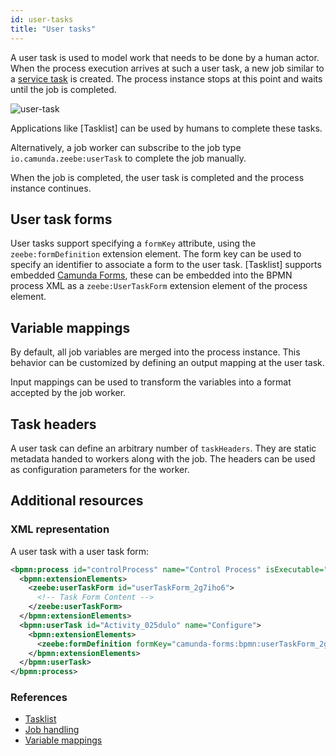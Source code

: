 ```yaml
---
id: user-tasks
title: "User tasks"
---
```


A user task is used to model work that needs to be done by a human actor. When
the process execution arrives at such a user task, a new job similar to a
[service task](../../service-tasks/service-tasks) is created. The process instance
stops at this point and waits until the job is completed.

![user-task](assets/user-task.png)

Applications like [Tasklist] can be used by humans to complete these tasks.

Alternatively, a job worker can subscribe to the job type
`io.camunda.zeebe:userTask` to complete the job manually.

When the job is completed, the user task is completed and the process
instance continues.

## User task forms

User tasks support specifying a `formKey` attribute, using the
`zeebe:formDefinition` extension element. The form key can be used to specify
an identifier to associate a form to the user task. [Tasklist] supports
embedded [Camunda Forms](../../../guides/utilizing-forms.md),
these can be embedded into the BPMN process XML as a `zeebe:UserTaskForm`
extension element of the process element.

## Variable mappings

By default, all job variables are merged into the process instance. This
behavior can be customized by defining an output mapping at the user task.

Input mappings can be used to transform the variables into a format accepted by the job worker.

## Task headers

A user task can define an arbitrary number of `taskHeaders`. They are static
metadata handed to workers along with the job. The headers can be used
as configuration parameters for the worker.

## Additional resources

### XML representation

A user task with a user task form:

```xml
<bpmn:process id="controlProcess" name="Control Process" isExecutable="true">
  <bpmn:extensionElements>
    <zeebe:userTaskForm id="userTaskForm_2g7iho6">
      <!-- Task Form Content -->
    </zeebe:userTaskForm>
  </bpmn:extensionElements>
  <bpmn:userTask id="Activity_025dulo" name="Configure">
    <bpmn:extensionElements>
      <zeebe:formDefinition formKey="camunda-forms:bpmn:userTaskForm_2g7iho6" />
    </bpmn:extensionElements>
  </bpmn:userTask>
</bpmn:process>
```

### References

- [Tasklist](/components/tasklist/introduction.md)
- [Job handling](/components/concepts/job-workers.md)
- [Variable mappings](/components/concepts/variables.md#inputoutput-variable-mappings)
